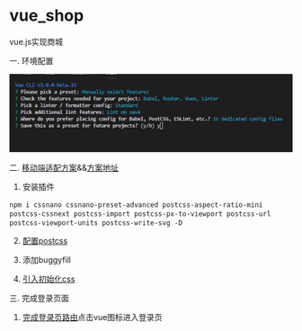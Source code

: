 # vue_shop
vue.js实现商城

一. 环境配置

![vue-cli配置](readmeImages/1.jpg)

二. [移动端适配方案](https://github.com/HaitaoWang555/vue_shop/commit/39c7999332b1bd0b906a27d2b0ec5dad799f1e69)&&[方案地址](https://www.w3cplus.com/mobile/vw-layout-in-vue.html)

  1. 安装插件
  ```
  npm i cssnano cssnano-preset-advanced postcss-aspect-ratio-mini postcss-cssnext postcss-import postcss-px-to-viewport postcss-url postcss-viewport-units postcss-write-svg -D
  ```
  
  2. [配置postcss](.postcssrc.js)

  3. 添加buggyfill

  4. [引入初始化css](https://github.com/HaitaoWang555/vue_shop/commit/b2add429932117450b961e2b99cf72ec379d2ed5)

三. 完成登录页面

  1. [完成登录页路由](https://github.com/HaitaoWang555/vue_shop/commit/2e74ce5349a76874b8da6379db66bd51a270f926)点击vue图标进入登录页
